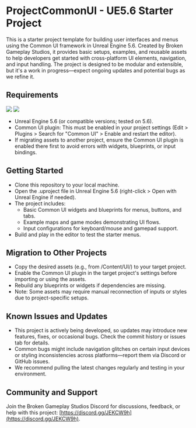 # ProjectCommonUI - UE5.6 Starter Project
This is a starter project template for building user interfaces and menus using the Common UI framework in Unreal Engine 5.6. Created by Broken Gameplay Studios, it provides basic setups, examples, and reusable assets to help developers get started with cross-platform UI elements, navigation, and input handling. The project is designed to be modular and extensible, but it's a work in progress—expect ongoing updates and potential bugs as we refine it.

## Requirements

![](README-20250711T105120.webp)
![](README-20250711T105239.webp)

- Unreal Engine 5.6 (or compatible versions; tested on 5.6).
- Common UI plugin: This must be enabled in your project settings (Edit > Plugins > Search for "Common UI" > Enable and restart the editor).
- If migrating assets to another project, ensure the Common UI plugin is enabled there first to avoid errors with widgets, blueprints, or input bindings.

## Getting Started

- Clone this repository to your local machine.
- Open the .uproject file in Unreal Engine 5.6 (right-click > Open with Unreal Engine if needed).
- The project includes:
    - Basic Common UI widgets and blueprints for menus, buttons, and tabs.
    - Example maps and game modes demonstrating UI flows.
    - Input configurations for keyboard/mouse and gamepad support.
- Build and play in the editor to test the starter menus.

## Migration to Other Projects

- Copy the desired assets (e.g., from /Content/UI/) to your target project.
- Enable the Common UI plugin in the target project's settings before importing or using the assets.
- Rebuild any blueprints or widgets if dependencies are missing.
- Note: Some assets may require manual reconnection of inputs or styles due to project-specific setups.

## Known Issues and Updates

- This project is actively being developed, so updates may introduce new features, fixes, or occasional bugs. Check the commit history or issues tab for details.
- Common bugs might include navigation glitches on certain input devices or styling inconsistencies across platforms—report them via Discord or GitHub issues.
- We recommend pulling the latest changes regularly and testing in your environment.

## Community and Support
Join the Broken Gameplay Studios Discord for discussions, feedback, or help with this project: [https://discord.gg/JEKCW9h](https://discord.gg/JEKCW9h).